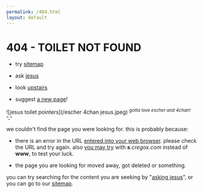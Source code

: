```yaml
---
permalink: /404.html
layout: default
---
```


# 404 - TOILET NOT FOUND

- try [sitemap](/sitemap)

- ask [jesus](/?q=[jesus])

- look [upstairs](http://images.google.com/images?q=url+bar)

- suggest [a new page](/newpage?a=[jesus])!

![jesus toilet pointers](/escher 4chan jesus.jpeg)
<sup>*gotta love escher and 4chan! ^_^*</sup>

we couldn't find the page you were looking for. this is probably because:

- there is an error in the URL [entered into your web browser](http://images.google.com/images?q=url+bar). please check the URL and try again. also [you may try](http://s.cregox.com/[jesus]) with _**s**.cregox.com_ instead of **www**, to test your luck.

- the page you are looking for moved away, got deleted or something.

you can try searching for the content you are seeking by "[asking jesus](/?q=[jesus])", or you can go to our [sitemap](/sitemap).

<script>
    document.querySelectorAll('a[href*="[jesus]"]').forEach(function(item){
        item.href = item.href.replace('[jesus]', window.location.pathname.slice(1));
    })
</script>
